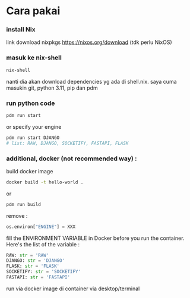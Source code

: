 # Cara pakai

### install Nix
link download nixpkgs https://nixos.org/download (tdk perlu NixOS)

### masuk ke nix-shell
```bash
nix-shell
```
nanti dia akan download dependencies yg ada di shell.nix. saya cuma masukin git, python 3.11, pip dan pdm

### run python code
```bash
pdm run start
```

or specify your engine
```bash
pdm run start DJANGO
# list: RAW, DJANGO, SOCKETIFY, FASTAPI, FLASK
```

### additional, docker (not recommended way) :
build docker image 
```bash
docker build -t hello-world .
```
or
```bash
pdm run build
```

remove :
```python
os.environ["ENGINE"] = XXX
```

fill the ENVIRONMENT VARIABLE in Docker before you run the container. Here's the list of the variable :
```python
RAW: str = 'RAW'
DJANGO: str = 'DJANGO'
FLASK: str = 'FLASK'
SOCKETIFY: str = 'SOCKETIFY'
FASTAPI: str = 'FASTAPI'
```

run via docker image di container via desktop/terminal